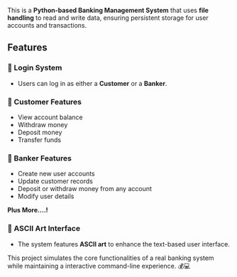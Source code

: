  

This is a **Python-based Banking Management System** that uses **file handling** to read and write data, ensuring persistent storage for user accounts and transactions.  

## **Features**  

### **🔑 Login System**  
- Users can log in as either a **Customer** or a **Banker**.  

### **👤 Customer Features**  
- View account balance  
- Withdraw money  
- Deposit money  
- Transfer funds  

### **🏦 Banker Features**  
- Create new user accounts  
- Update customer records  
- Deposit or withdraw money from any account  
- Modify user details
  
 **Plus More....!**  

### **🎨 ASCII Art Interface**  
- The system features **ASCII art** to enhance the text-based user interface.  

This project simulates the core functionalities of a real banking system while maintaining a interactive command-line experience. 💰💻  
